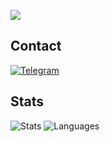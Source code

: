 ![](https://komarev.com/ghpvc/?username=qg5) 

## Contact
[![Telegram](https://img.shields.io/badge/Telegram-252850?style=compact&logo=Telegram)](https://telegram.org)

## Stats
![Stats](https://github-readme-stats.vercel.app/api?username=qg5&show_icons=true&theme=transparent)
![Languages](https://github-readme-stats.vercel.app/api/top-langs/?username=qg5&theme=transparent&layout=compact)

